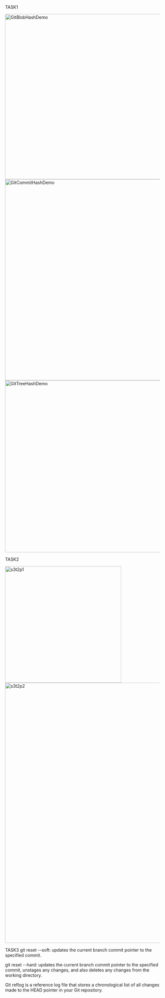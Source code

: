 TASK1

<img width="536" alt="GitBlobHashDemo" src="https://github.com/user-attachments/assets/1a53094f-18e8-4ea1-bfc3-cccb20cdaa83">
<img width="652" alt="GitCommitHashDemo" src="https://github.com/user-attachments/assets/ff90aed4-8b19-41cb-bbcf-2b9f06d54c3e">
<img width="558" alt="GitTreeHashDemo" src="https://github.com/user-attachments/assets/1fa62b6d-753a-473f-965a-906557265fd3">

TASK2

<img width="378" alt="s3t2p1" src="https://github.com/user-attachments/assets/a3739d9a-8e18-445e-ad68-406856d8fe3a">
<img width="844" alt="s3t2p2" src="https://github.com/user-attachments/assets/2425c1c0-15ec-42f1-9b40-c75b3349a8ae">

TASK3
git reset --soft: updates the current branch commit pointer to the specified commit.

git reset --hard: updates the current branch commit pointer to the specified commit, unstages any changes, and also deletes any changes from the working directory.

Git reflog is a reference log file that stores a chronological list of all changes made to the HEAD pointer in your Git repository.
